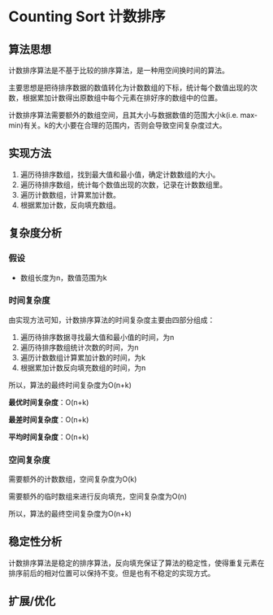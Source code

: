 # Counting Sort 计数排序

## 算法思想

计数排序算法是不基于比较的排序算法，是一种用空间换时间的算法。

主要思想是把待排序数据的数值转化为计数数组的下标，统计每个数值出现的次数，根据累加计数得出原数组中每个元素在排好序的数组中的位置。

计数排序算法需要额外的数组空间，且其大小与数据数值的范围大小k(i.e. max-min)有关。k的大小要在合理的范围内，否则会导致空间复杂度过大。

## 实现方法

1. 遍历待排序数组，找到最大值和最小值，确定计数数组的大小。
2. 遍历待排序数组，统计每个数值出现的次数，记录在计数数组里。
3. 遍历计数数组，计算累加计数。
4. 根据累加计数，反向填充数组。

## 复杂度分析

### 假设

* 数组长度为n，数值范围为k

### 时间复杂度

由实现方法可知，计数排序算法的时间复杂度主要由四部分组成：

1. 遍历待排序数据寻找最大值和最小值的时间，为n
2. 遍历待排序数组统计次数的时间，为n
3. 遍历计数数组计算累加计数的时间，为k
4. 根据累加计数反向填充数组的时间，为n

所以，算法的最终时间复杂度为O(n+k)

**最优时间复杂度**：O(n+k)

**最差时间复杂度**：O(n+k)

**平均时间复杂度**：O(n+k)

### 空间复杂度

需要额外的计数数组，空间复杂度为O(k)

需要额外的临时数组来进行反向填充，空间复杂度为O(n)

所以，算法的最终空间复杂度为O(n+k)

## 稳定性分析

计数排序算法是稳定的排序算法，反向填充保证了算法的稳定性，使得重复元素在排序前后的相对位置可以保持不变。但是也有不稳定的实现方式。

## 扩展/优化